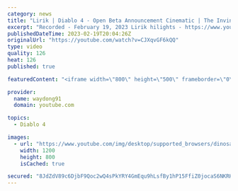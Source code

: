 ```yaml
---
category: news
title: "Lirik | Diablo 4 - Open Beta Announcement Cinematic | The Invincible - Trailer and other news"
excerpt: "Recorded - February 19, 2023 Lirik hilights - https://www.youtube.com/c/lirik Liriks twitch - https://www.twitch.tv/lirik Watch VOD's ..."
publishedDateTime: 2023-02-19T20:04:26Z
originalUrl: "https://youtube.com/watch?v=CJXqvGF6kQQ"
type: video
quality: 126
heat: 126
published: true

featuredContent: "<iframe width=\"800\" height=\"500\" frameborder=\"0\" src=\"https://www.youtube.com/embed/CJXqvGF6kQQ\" allow=\"accelerometer; autoplay; encrypted-media; gyroscope; picture-in-picture\" allowfullscreen></iframe>"

provider:
  name: waydong91
  domain: youtube.com

topics:
  - Diablo 4

images:
  - url: "https://www.youtube.com/img/desktop/supported_browsers/dinosaur.png"
    width: 1200
    height: 800
    isCached: true

secured: "8JdZdV89c6DjbF9Qoc2wQ4sPkYRY4GmEqu9hLsfBy1hP15FfiZ0jocaS6NKRHZODrIbHQkenS97l8IfFB8jUQSbxpAWhydchgEjsYm1r2h+JdQkCnaU539inTyGNMDTF7140DNvB/qKLFfaG/78zjLiG7gR+SLoNb7M7Eq4adihU4ktj7xfIlsMF6hAILGE3sG0DUgMMxxpY+JGulkbLH/njA6P/clDw4BJKDF4nGMWcpCstzRXhpuDbkcQybgo1NwL8u3PYbvIeDyTu0CzFFATKpSsb95AOmWtPy+y3gVJwbVcLnAbGEX2pT/yZ9SorlsQd0A34/f51tvBirZLpjjK1lm3Dkchj1La8ZDXrXsHntFPUAiMeQO+RKq1parUVmP7881HqNHVQXRXBhd/UqTZOdU/8l48Bi6YdbWzQlAA9DWrPUaB2lvsrsnT5xix1;GsoVxBWB/OxYLBHGeMxsXw=="
---
```



